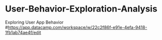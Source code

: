 # User-Behavior-Exploration-Analysis
Exploring User App Behavior
#https://app.datacamp.com/workspace/w/22c2f86f-e91e-4efa-9418-1fb1ab74ae4f/edit
